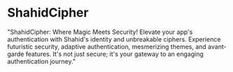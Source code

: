 # ShahidCipher
 "ShahidCipher: Where Magic Meets Security! Elevate your app's authentication with Shahid's identity and unbreakable ciphers. Experience futuristic security, adaptive authentication, mesmerizing themes, and avant-garde features. It's not just secure; it's your gateway to an engaging authentication journey."
